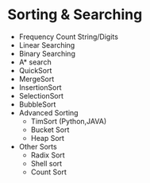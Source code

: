 # Sorting & Searching

- Frequency Count String/Digits
- Linear Searching
- Binary Searching
- A* search
- QuickSort
- MergeSort
- InsertionSort
- SelectionSort
- BubbleSort
- Advanced Sorting
    - TimSort (Python,JAVA)
    - Bucket Sort
    - Heap Sort
- Other Sorts
    - Radix Sort
    - Shell sort
    - Count Sort
